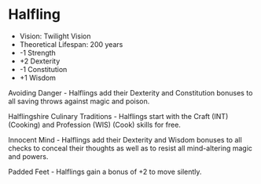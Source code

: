# Halfling

- Vision: Twilight Vision
- Theoretical Lifespan: 200 years
- -1 Strength
- +2 Dexterity
- -1 Constitution
- +1 Wisdom

Avoiding Danger - Halflings add their Dexterity and Constitution bonuses to all saving throws against magic and poison.

Halflingshire Culinary Traditions - Halflings start with the Craft (INT) (Cooking) and Profession (WIS) (Cook) skills for free.

Innocent Mind - Halflings add their Dexterity and Wisdom bonuses to all checks to conceal their thoughts as well as to resist all mind-altering magic and powers.

Padded Feet - Halflings gain a bonus of +2 to move silently.
